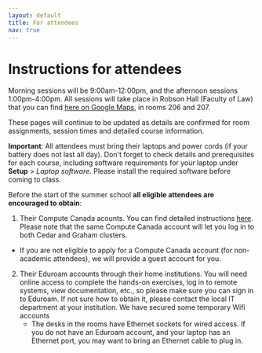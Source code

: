 ```yaml
---
layout: default
title: For attendees
nav: true
---
```


# Instructions for attendees

Morning sessions will be 9:00am-12:00pm, and the afternoon sessions 1:00pm-4:00pm. All sessions will take
place in Robson Hall (Faculty of Law) that you can find <a href="https://goo.gl/maps/WVZhc3hVGT62"
target="_blank">here on Google Maps</a>, in rooms 206 and 207.

These pages will continue to be updated as details are confirmed for room assignments, session times and
detailed course information.

**Important**: All attendees must bring their laptops and power cords (if your battery does not last all
day). Don't forget to check details and prerequisites for each course, including software requirements
for your laptop under **Setup** > *Laptop software*. Please install the required software before coming
to class.

Before the start of the summer school **all eligible attendees are encouraged to obtain**:

1. Their Compute Canada acounts. You can find detailed instructions
   [here](https://www.computecanada.ca/research-portal/account-management/apply-for-an-account). Please
   note that the same Compute Canada account will let you log in to both Cedar and Graham clusters.
  - If you are not eligible to apply for a Compute Canada account (for non-academic attendees), we will
    provide a guest account for you.
2. Their Eduroam accounts through their home institutions. You will need online access to complete the
   hands-on exercises, log in to remote systems, view documentation, etc., so please make sure you can
   sign in to Eduroam. If not sure how to obtain it, please contact the local IT department at your
   institution. We have secured some temporary Wifi accounts
   - The desks in the rooms have Ethernet sockets for wired access. If you do not have an Eduroam
     account, and your laptop has an Ethernet port, you may want to bring an Ethernet cable to plug in.
